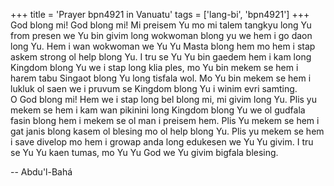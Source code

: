 +++
title = 'Prayer bpn4921 in Vanuatu'
tags = ['lang-bi', 'bpn4921']
+++
God blong mi!  God blong mi!  Mi preisem Yu mo mi talem tangkyu long Yu from presen we Yu bin givim long wokwoman blong yu we hem i go daon long Yu.  Hem i wan wokwoman we Yu Yu Masta blong hem mo hem i stap askem strong ol help blong Yu.  I tru se Yu Yu bin gaedem hem i kam long Kingdom blong Yu we i stap long klia ples, mo Yu bin mekem se hem i harem tabu Singaot blong Yu long tisfala wol.  Mo Yu bin mekem se hem i lukluk ol saen we i pruvum se Kingdom blong Yu i winim evri samting.  
O God blong mi!  Hem we i stap long bel blong mi, mi givim long Yu.  Plis yu mekem se hem i kam wan pikinini long Kingdom blong Yu we ol gudfala fasin blong hem i mekem se ol man i preisem hem.  Plis Yu mekem se hem i gat janis blong kasem ol blesing mo ol help blong Yu.  Plis yu mekem se hem i save divelop mo hem i growap anda long edukesen we Yu Yu givim.  I tru se Yu Yu kaen tumas, mo Yu Yu God we Yu givim bigfala blesing.

-- Abdu'l-Bahá
